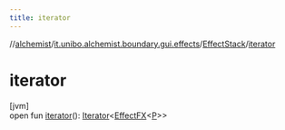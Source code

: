 ```yaml
---
title: iterator
---
```

//[alchemist](../../../index.html)/[it.unibo.alchemist.boundary.gui.effects](../index.html)/[EffectStack](index.html)/[iterator](iterator.html)



# iterator



[jvm]\
open fun [iterator](iterator.html)(): [Iterator](https://docs.oracle.com/javase/8/docs/api/java/util/Iterator.html)<[EffectFX](../-effect-f-x/index.html)<[P](../../it.unibo.alchemist.boundary.gui.effects.json/-effect-serializer/effect-from-file.html)>>




